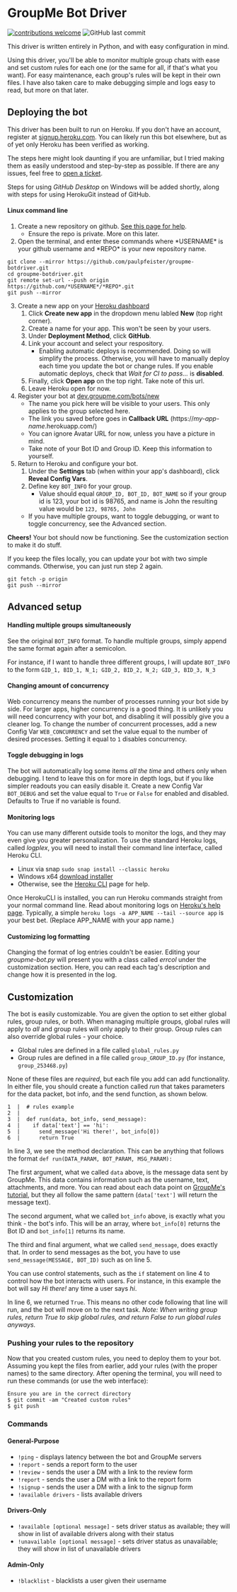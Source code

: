 # GroupMe Bot Driver

[![contributions welcome](https://img.shields.io/badge/contributions-welcome-brightgreen.svg)](https://github.com/paulpfeister/GroupMe-BotDriver/issues) ![GitHub last commit](https://img.shields.io/github/last-commit/paulpfeister/groupme-botdriver.svg)

This driver is written entirely in Python, and with easy configuration in mind.

Using this driver, you'll be able to monitor multiple group chats with ease and set custom rules for each one (or the same for all, if that's what you want). For easy maintenance, each group's rules will be kept in their own files. I have also taken care to make debugging simple and logs easy to read, but more on that later.

## Deploying the bot

This driver has been built to run on Heroku. If you don't have an account, register at [signup.heroku.com](https://signup.heroku.com/).
You can likely run this bot elsewhere, but as of yet only Heroku has been verified as working.

The steps here might look daunting if you are unfamiliar, but I tried making them as easily understood and step-by-step as possible. If there are any issues, feel free to [open a ticket](https://github.com/paulpfeister/GroupMe-BotDriver/issues).

Steps for using *GitHub Desktop* on Windows will be added shortly, along with steps for using HerokuGit instead of GitHub.

#### Linux command line

1. Create a new repository on github. [See this page for help](https://help.github.com/en/articles/create-a-repo).
   - Ensure the repo is private. More on this later.
2. Open the terminal, and enter these commands where \*USERNAME\* is your github username and \*REPO\* is your new repository name.

```
git clone --mirror https://github.com/paulpfeister/groupme-botdriver.git
cd groupme-botdriver.git
git remote set-url --push origin https://github.com/*USERNAME*/*REPO*.git
git push --mirror
```

3. Create a new app on your [Heroku dashboard](https://dashboard.heroku.com/apps)
   1. Click **Create new app** in the dropdown menu labled **New** (top right corner).
   2. Create a name for your app. This won't be seen by your users.
   3. Under **Deployment Method**, click **GitHub**.
   4. Link your account and select your respository.
      - Enabling automatic deploys is recommended. Doing so will simplify the process. Otherwise, you will have to manually deploy each time you update the bot or change rules. If you enable automatic deploys, check that *Wait for CI to pass...* is **disabled**.
   6. Finally, click **Open app** on the top right. Take note of this url.
   7. Leave Heroku open for now.
4. Register your bot at [dev.groupme.com/bots/new](https://dev.groupme.com/bots/new)
   - The name you pick here will be visible to your users. This only applies to the group selected here.
   - The link you saved before goes in **Callback URL** (https://*my-app-name*.herokuapp.com/)
   - You can ignore Avatar URL for now, unless you have a picture in mind.
   - Take note of your Bot ID and Group ID. Keep this information to yourself.
5. Return to Heroku and configure your bot.
   1. Under the **Settings** tab (when within your app's dashboard), click **Reveal Config Vars**.
   2. Define key `BOT_INFO` for your group.
      - Value should equal `GROUP_ID, BOT_ID, BOT_NAME` so if your group id is 123, your bot id is 98765, and name is John the resulting value would be `123, 98765, John`
   - If you have multiple groups, want to toggle debugging, or want to toggle concurrency, see the Advanced section.

**Cheers!** Your bot should now be functioning. See the customization section to make it do stuff.

If you keep the files locally, you can update your bot with two simple commands. Otherwise, you can just run step 2 again.

```
git fetch -p origin
git push --mirror
```

## Advanced setup

#### Handling multiple groups simultaneously

See the original `BOT_INFO` format. To handle multiple groups, simply append the same format again after a semicolon.

For instance, if I want to handle three different groups, I will update `BOT_INFO` to the form `GID_1, BID_1, N_1; GID_2, BID_2, N_2; GID_3, BID_3, N_3`

#### Changing amount of concurrency

Web concurrency means the number of processes running your bot side by side. For larger apps, higher concurrency is a good thing. It is unlikely you will need concurrency with your bot, and disabling it will possibly give you a cleaner log. To change the number of concurrent processes, add a new Config Var `WEB_CONCURRENCY` and set the value equal to the number of desired processes. Setting it equal to `1` disables concurrency.

#### Toggle debugging in logs

The bot will automatically log some items *all the time* and others only when debugging. I tend to leave this on for more in depth logs, but if you like simpler readouts you can easily disable it. Create a new Config Var `BOT_DEBUG` and set the value equal to `True` or `False` for enabled and disabled. Defaults to True if no variable is found.

#### Monitoring logs

You can use many different outside tools to monitor the logs, and they may even give you greater personalization. To use the standard Heroku logs, called *logplex*, you will need to install their command line interface, called Heroku CLI.

- Linux via snap `sudo snap install --classic heroku`
- Windows x64 [download installer](https://cli-assets.heroku.com/heroku-x64.exe)
- Otherwise, see the [Heroku CLI](https://devcenter.heroku.com/articles/heroku-cli#download-and-install) page for help.

Once HerokuCLI is installed, you can run Heroku commands straight from your normal command line. Read about monitoring logs on [Heroku's help page](https://devcenter.heroku.com/articles/logging#log-retrieval). Typically, a simple `heroku logs -a APP_NAME --tail --source app` is your best bet. (Replace APP_NAME with your app name.)

#### Customizing log formatting

Changing the format of log entries couldn't be easier. Editing your *groupme-bot.py* will present you with a class called *errcol* under the customization section. Here, you can read each tag's description and change how it is presented in the log.

## Customization

The bot is easily customizable. You are given the option to set either global rules, group rules, or both. When managing multiple groups, global rules will apply to *all* and group rules will only apply to their group. Group rules can also override global rules - your choice.

- Global rules are defined in a file called `global_rules.py`
- Group rules are defined in a file called `group_GROUP_ID.py` (for instance, `group_253468.py`)

None of these files are *required*, but each file you add can add functionality. In either file, you should create a function called *run* that takes parameters for the data packet, bot info, and the send function, as shown below.

```
1  |  # rules example
2  |
3  |  def run(data, bot_info, send_message):
4  |    if data['text'] == 'hi':
5  |      send_message('Hi there!', bot_info[0])
6  |      return True
```

In line 3, we see the method declaration. This can be anything that follows the format `def run(DATA_PARAM, BOT_PARAM, MSG_PARAM):`

The first argument, what we called `data` above, is the message data sent by GroupMe. This data contains information such as the username, text, attachments, and more. You can read about each data point on [GroupMe's tutorial](https://dev.groupme.com/tutorials/bots), but they all follow the same pattern (`data['text']` will return the message text).

The second argument, what we called `bot_info` above, is exactly what you think - the bot's info. This will be an array, where `bot_info[0]` returns the Bot ID and `bot_info[1]` returns its name.

The third and final argument, what we called `send_message`, does exactly that. In order to send messages as the bot, you have to use `send_message(MESSAGE, BOT_ID)` such as on line 5.

You can use control statements, such as the `if` statement on line 4 to control how the bot interacts with users. For instance, in this example the bot will say *Hi there!* any time a user says *hi*.

In line 6, we returned `True`. This means no other code following that line will run, and the bot will move on to the next task. *Note: When writing group rules, return True to skip global rules, and return False to run global rules anyways.*

### Pushing your rules to the repository

Now that you created custom rules, you need to deploy them to your bot. Assuming you kept the files from earlier, add your rules (with the proper names) to the same directory. After opening the terminal, you will need to run these commands (or use the web interface):

```
Ensure you are in the correct directory
$ git commit -am "Created custom rules"
$ git push
```

### Commands

#### General-Purpose

- `!ping` - displays latency between the bot and GroupMe servers
- `!report` - sends a report form to the user
- `!review` - sends the user a DM with a link to the review form
- `!report` - sends the user a DM with a link to the report form
- `!signup` - sends the user a DM with a link to the signup form
- `!available drivers` - lists available drivers

#### Drivers-Only

- `!available [optional message]` - sets driver status as available; they will show in list of available drivers along with their status
- `!unavailable [optional message]` - sets driver status as unavailable; they will show in list of unavailable drivers

#### Admin-Only

- `!blacklist` - blacklists a user given their username
